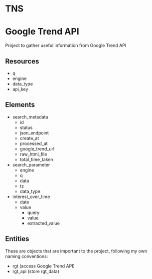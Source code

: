 # TNS

# Google Trend API

Project to gather useful information from Google Trend API 

## Resources

- q
- engine
- data_type
- api_key

## Elements

- search_metadata
  - id
  - status
  - json_endpoint
  - create_at
  - processed_at
  - google_trend_url
  - raw_html_file
  - total_time_taken
 - search_parameter
   - engine
   - q
   - data
   - tz
   - data_type
- interest_over_time
  - date
  - value
    - query
    - value
    - extracted_value

## Entities

These are objects that are important to the project, following my own naming conventions:

- rgt (access Google Trend API)
- rgt_api (store rgt_data)
